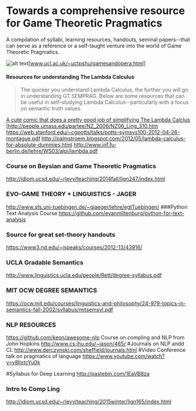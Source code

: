 Towards a comprehensive resource for Game Theoretic Pragmatics
======
A compilation of syllabi, learning resources, handouts, seminal papers--that can serve as a reference or a self-taught venture into the world of Game Theoretic Pragmatics.

![alt text](https://encrypted-tbn1.gstatic.com/images?q=tbn:ANd9GcRg3lgvEVv2X7qpRbzNMe2olzZ9-F5Y154krfuNtwRCOVyeuIr5)[www.ucl.ac.uk/~uctpshu/gamesandopera.html]


#### Resources for understanding The Lambda Calculus
>The quicker you understand Lambda Calculus, the further you will go in understanding GT SEMPRAG. Below are some resources that can be useful in self-studying Lambda Calculus--particularly with a focus on semantic truth values.

[A cute comic that does a pretty good job of simplifying The Lambda Calclus](http://imgur.com/a/XBHub)
[http://people.umass.edu/partee/NZ_2006/NZ06_Ling_310.htm
https://web.stanford.edu/~cgpotts/talks/potts-symsys100-2012-04-26-montague.pdf
http://palmstroem.blogspot.com/2012/05/lambda-calculus-for-absolute-dummies.html
http://www.inf.fu-berlin.de/lehre/WS03/alpi/lambda.pdf



### Course on Beysian and Game Theoretic Pragmatics
http://idiom.ucsd.edu/~rlevy/teaching/2014fall/lign247/index.html
### EVO-GAME THEORY + LINGUISTICS - JAGER
http://www.sfs.uni-tuebingen.de/~gjaeger/lehre/egtTuebingen/
###Python Text Analysis Course
https://github.com/evanmiltenburg/python-for-text-analysis
### Source for great set-theory handouts
https://www3.nd.edu/~jspeaks/courses/2012-13/43916/

### UCLA Gradable Semantics
http://www.linguistics.ucla.edu/people/Rett/degree-syllabus.pdf

### MIT OCW DEGREE SEMANTICS
https://ocw.mit.edu/courses/linguistics-and-philosophy/24-979-topics-in-semantics-fall-2002/syllabus/mitsemsyl.pdf
### NLP RESOURCES
https://github.com/keon/awesome-nlp
Course on compling and NLP from John Hopkins
http://www.cs.jhu.edu/~jason/465/
#Journals on NLP andd CL 
http://www.derczynski.com/sheffield/journals.html
#Video Conference talk on pragmatics of language
https://www.youtube.com/watch?v=v8IlxtcYu0k

#Syllabus for Deep Learning
http://pastebin.com/1EaVB8za
### Intro to Comp Ling
http://idiom.ucsd.edu/~rlevy/teaching/2015winter/lign165/index.html
